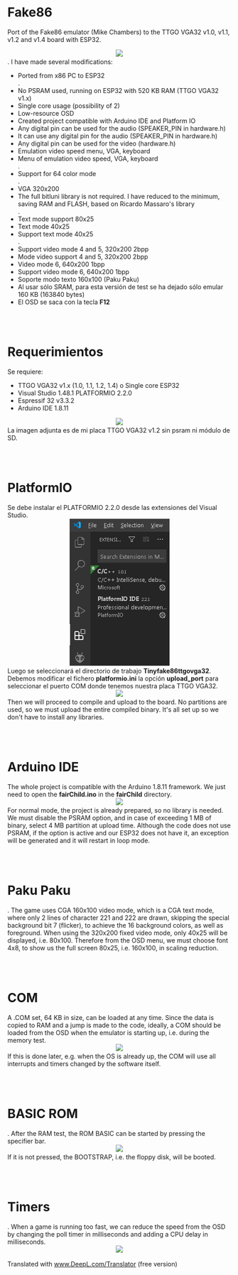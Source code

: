 # Fake86
Port of the Fake86 emulator (Mike Chambers) to the TTGO VGA32 v1.0, v1.1, v1.2 and v1.4 board with ESP32.
<br>
<center><img src='https://raw.githubusercontent.com/rpsubc8/ESP32TinyFake86/main/preview/pakupaku.gif'></center>.
I have made several modifications:
<ul>
 <li>Ported from x86 PC to ESP32</li>.
 <li>No PSRAM used, running on ESP32 with 520 KB RAM (TTGO VGA32 v1.x)</li> 
 <li>Single core usage (possibility of 2)</li>
 <li>Low-resource OSD</li>
 <li>Created project compatible with Arduino IDE and Platform IO</li>
 <li>Any digital pin can be used for the audio (SPEAKER_PIN in hardware.h)</li>
 <li>It can use any digital pin for the audio (SPEAKER_PIN in hardware.h)</li>
 <li>Any digital pin can be used for the video (hardware.h)</li> 
 <li>Emulation video speed menu, VGA, keyboard</li>
 <li>Menu of emulation video speed, VGA, keyboard</li>.
 <li>Support for 64 color mode</li>.    
 <li>VGA 320x200</li>
 <li>The full bitluni library is not required. I have reduced to the minimum, saving RAM and FLASH, based on Ricardo Massaro's library</li>.
 <li>Text mode support 80x25</li>
 <li>Text mode 40x25</li>
 <li>Support text mode 40x25</li>.
 <li>Support video mode 4 and 5, 320x200 2bpp</li>
 <li>Mode video support 4 and 5, 320x200 2bpp</li>
 <li>Video mode 6, 640x200 1bpp</li> <li>Support video mode 6, 640x200 1bpp</li>
 <li>Soporte modo texto 160x100 (Paku Paku)</li>
 <li>Al usar sólo SRAM, para esta versión de test se ha dejado sólo emular 160 KB (163840 bytes)</li>
 <li>El OSD se saca con la tecla <b>F12</b></li>
</ul> 


<br><br>
<h1>Requerimientos</h1>
Se requiere:
 <ul>
  <li>TTGO VGA32 v1.x (1.0, 1.1, 1.2, 1.4) o Single core ESP32</li>
  <li>Visual Studio 1.48.1 PLATFORMIO 2.2.0</li>
  <li>Espressif 32 v3.3.2</li>
  <li>Arduino IDE 1.8.11</li>
 </ul>
<center><img src='https://raw.githubusercontent.com/rpsubc8/ESP32TinyFake86/main/preview/ttgovga32v12.jpg'></center>
La imagen adjunta es de mi placa TTGO VGA32 v1.2 sin psram ni módulo de SD.
<br>


<br><br>
<h1>PlatformIO</h1>
Se debe instalar el PLATFORMIO 2.2.0 desde las extensiones del Visual Studio.
<center><img src='https://raw.githubusercontent.com/rpsubc8/ESP32TinyFairChild/main/preview/previewPlatformIOinstall.gif'></center>
Luego se seleccionará el directorio de trabajo <b>Tinyfake86ttgovga32</b>.
Debemos modificar el fichero <b>platformio.ini</b> la opción <b>upload_port</b> para seleccionar el puerto COM donde tenemos nuestra placa TTGO VGA32.
<center><img src='https://raw.githubusercontent.com/rpsubc8/ESP32TinyFake86/main/preview/previewPlatformIO.gif'></center>
Then we will proceed to compile and upload to the board. No partitions are used, so we must upload the entire compiled binary.
It's all set up so we don't have to install any libraries.


<br><br>
<h1>Arduino IDE</h1>
The whole project is compatible with the Arduino 1.8.11 framework.
We just need to open the <b>fairChild.ino</b> in the <b>fairChild</b> directory.
<center><img src='https://raw.githubusercontent.com/rpsubc8/ESP32TinyFake86/main/preview/previewArduinoIDEpreferences.gif'></center>
For normal mode, the project is already prepared, so no library is needed. 
We must disable the PSRAM option, and in case of exceeding 1 MB of binary, select 4 MB partition at upload time. Although the code does not use PSRAM, if the option is active and our ESP32 does not have it, an exception will be generated and it will restart in loop mode.



<br><br>
<h1>Paku Paku</h1>.
The game uses CGA 160x100 video mode, which is a CGA text mode, where only 2 lines of character 221 and 222 are drawn, skipping the special background bit 7 (flicker), to achieve the 16 background colors, as well as foreground.
When using the 320x200 fixed video mode, only 40x25 will be displayed, i.e. 80x100. Therefore from the OSD menu, we must choose font 4x8, to show us the full screen 80x25, i.e. 160x100, in scaling reduction.


<br><br>
<h1>COM</h1>
A .COM set, 64 KB in size, can be loaded at any time. Since the data is copied to RAM and a jump is made to the code, ideally, a COM should be loaded from the OSD when the emulator is starting up, i.e. during the memory test.
<center><img src='https://raw.githubusercontent.com/rpsubc8/ESP32TinyFake86/main/preview/previewBoot.gif'></center>
If this is done later, e.g. when the OS is already up, the COM will use all interrupts and timers changed by the software itself.


<br><br>
<h1>BASIC ROM</h1>.
After the RAM test, the ROM BASIC can be started by pressing the specifier bar.
<center><img src='https://raw.githubusercontent.com/rpsubc8/ESP32TinyFake86/main/preview/previewBASIC.gif'></center>
If it is not pressed, the BOOTSTRAP, i.e. the floppy disk, will be booted.



<br><br>
<h1>Timers</h1>.
When a game is running too fast, we can reduce the speed from the OSD by changing the poll timer in milliseconds and adding a CPU delay in milliseconds.
<center><img src='https://raw.githubusercontent.com/rpsubc8/ESP32TinyFake86/main/preview/previewDigger.gif'></center>



Translated with www.DeepL.com/Translator (free version)

